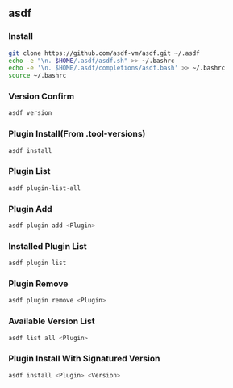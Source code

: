 ## asdf

### Install
``` sh
git clone https://github.com/asdf-vm/asdf.git ~/.asdf
echo -e "\n. $HOME/.asdf/asdf.sh" >> ~/.bashrc
echo -e '\n. $HOME/.asdf/completions/asdf.bash' >> ~/.bashrc
source ~/.bashrc
```

### Version Confirm
``` sh
asdf version
```

### Plugin Install(From .tool-versions)
``` sh
asdf install
```

### Plugin List
``` sh
asdf plugin-list-all
```

### Plugin Add
``` sh
asdf plugin add <Plugin>
```

### Installed Plugin List
``` sh
asdf plugin list
```

### Plugin Remove
``` sh
asdf plugin remove <Plugin>
```

### Available Version List
``` sh
asdf list all <Plugin>
```

### Plugin Install With Signatured Version
``` sh
asdf install <Plugin> <Version>
```
